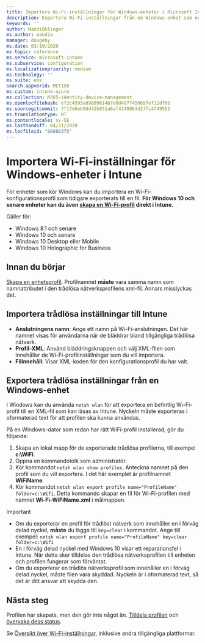 ```yaml
---
title: Importera Wi-Fi-inställningar för Windows-enheter i Microsoft Intune – Azure | Microsoft Docs
description: Exportera Wi-Fi-inställningar från en Windows-enhet som en XML-fil med hjälp av netsh wlan. Sedan importerar du den här filen i Intune för att skapa en Wi-Fi-profil för enheter som kör Windows 8.1, Windows 10 och Windows Holographic for Business.
keywords: ''
author: MandiOhlinger
ms.author: mandia
manager: dougeby
ms.date: 03/19/2020
ms.topic: reference
ms.service: microsoft-intune
ms.subservice: configuration
ms.localizationpriority: medium
ms.technology: ''
ms.suite: ems
search.appverid: MET150
ms.custom: intune-azure
ms.collection: M365-identity-device-management
ms.openlocfilehash: ef2c4593ad9809614b7e0d497745065fef12df69
ms.sourcegitcommit: 7f17d6eb9dd41b031a6af4148863d2ffc4f49551
ms.translationtype: HT
ms.contentlocale: sv-SE
ms.lasthandoff: 04/21/2020
ms.locfileid: "80086375"
---
```

# <a name="import-wi-fi-settings-for-windows-devices-in-intune"></a>Importera Wi-Fi-inställningar för Windows-enheter i Intune

För enheter som kör Windows kan du importera en Wi-Fi-konfigurationsprofil som tidigare exporterats till en fil. **För Windows 10 och senare enheter kan du även [skapa en Wi-Fi-profil](wi-fi-settings-windows.md) direkt i Intune**.

Gäller för:  
- Windows 8.1 och senare
- Windows 10 och senare
- Windows 10 Desktop eller Mobile
- Windows 10 Holographic for Business

## <a name="before-you-begin"></a>Innan du börjar

[Skapa en enhetsprofil](wi-fi-settings-configure.md). Profilnamnet **måste** vara samma namn som namnattributet i den trådlösa nätverksprofilens xml-fil. Annars misslyckas det.

## <a name="import-the-wi-fi-settings-into-intune"></a>Importera trådlösa inställningar till Intune

- **Anslutningens namn**: Ange ett namn på Wi-Fi-anslutningen. Det här namnet visas för användarna när de bläddrar bland tillgängliga trådlösa nätverk.
- **Profil-XML**: Använd bläddringsknappen och välj XML-filen som innehåller de Wi-Fi-profilinställningar som du vill importera.
- **Filinnehåll**: Visar XML-koden för den konfigurationsprofil du har valt.

## <a name="export-wi-fi-settings-from-a-windows-device"></a>Exportera trådlösa inställningar från en Windows-enhet

I Windows kan du använda `netsh wlan` för att exportera en befintlig Wi-Fi-profil till en XML-fil som kan läsas av Intune. Nyckeln måste exporteras i oformaterad text för att profilen ska kunna användas.

På en Windows-dator som redan har rätt WiFi-profil installerad, gör du följande:

1. Skapa en lokal mapp för de exporterade trådlösa profilerna, till exempel **c:\WiFi**.
2. Öppna en kommandotolk som administratör.
3. Kör kommandot `netsh wlan show profiles`. Anteckna namnet på den profil som du vill exportera. I det här exemplet är profilnamnet **WiFiName**.
4. Kör kommandot `netsh wlan export profile name="ProfileName" folder=c:\Wifi`. Detta kommando skapar en fil för Wi-Fi-profilen med namnet **Wi-Fi-WiFiName.xml** i målmappen.

> [!IMPORTANT]
> - Om du exporterar en profil för trådlöst nätverk som innehåller en i förväg delad nyckel, **måste** du lägga till `key=clear` i kommandot. Ange till exempel: `netsh wlan export profile name="ProfileName" key=clear folder=c:\Wifi`
> - En i förväg delad nyckel med Windows 10 visar ett reparationsfel i Intune. När detta sker tilldelas den trådlösa nätverksprofilen till enheten och profilen fungerar som förväntat.
> - Om du exporterar en trådlös nätverksprofil som innehåller en i förväg delad nyckel, måste filen vara skyddad. Nyckeln är i oformaterad text, så det är ditt ansvar att skydda den.

## <a name="next-steps"></a>Nästa steg

Profilen har skapats, men den gör inte något än. [Tilldela profilen](device-profile-assign.md) och [övervaka dess status](device-profile-monitor.md).

Se [Översikt över Wi-Fi-inställningar](wi-fi-settings-configure.md), inklusive andra tillgängliga plattformar.
